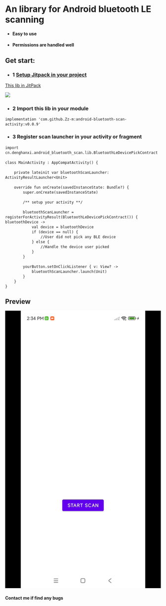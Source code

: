 # An library for Android bluetooth LE scanning

* #### Easy to use
* #### Permissions are handled well

## Get start:
* ### 1 [Setup Jitpack in your project](https://jitpack.io/)


[This lib in JitPack](https://jitpack.io/#Zz-m/android-bluetooth-scan-activity)

[![](https://jitpack.io/v/Zz-m/android-bluetooth-scan-activity.svg)](https://jitpack.io/#Zz-m/android-bluetooth-scan-activity)

* ### 2 Import this lib in your module

```
implementation 'com.github.Zz-m:android-bluetooth-scan-activity:v0.0.9'
```

* ### 3 Register scan launcher in your activity or fragment
```
import cn.denghanxi.android_bluetooth_scan.lib.BluetoothLeDevicePickContract

class MainActivity : AppCompatActivity() {

    private lateinit var bluetoothScanLauncher: ActivityResultLauncher<Unit>

    override fun onCreate(savedInstanceState: Bundle?) {
        super.onCreate(savedInstanceState)
        
        /** setup your activity **/
        
        bluetoothScanLauncher = registerForActivityResult(BluetoothLeDevicePickContract()) { bluetoothDevice ->
            val device = bluetoothDevice
            if (device == null) {
                //User did not pick any BLE device
            } else {
                //Handle the device user picked
            }
        }

        yourButton.setOnClickListener { v: View? ->
            bluetoothScanLauncher.launch(Unit)
        }
    }   
}
```

## Preview
![Preview](https://github.com/Zz-m/android-bluetooth-scan-activity/blob/main/doc/preview.gif?raw=true)

#### Contact me if find any bugs
